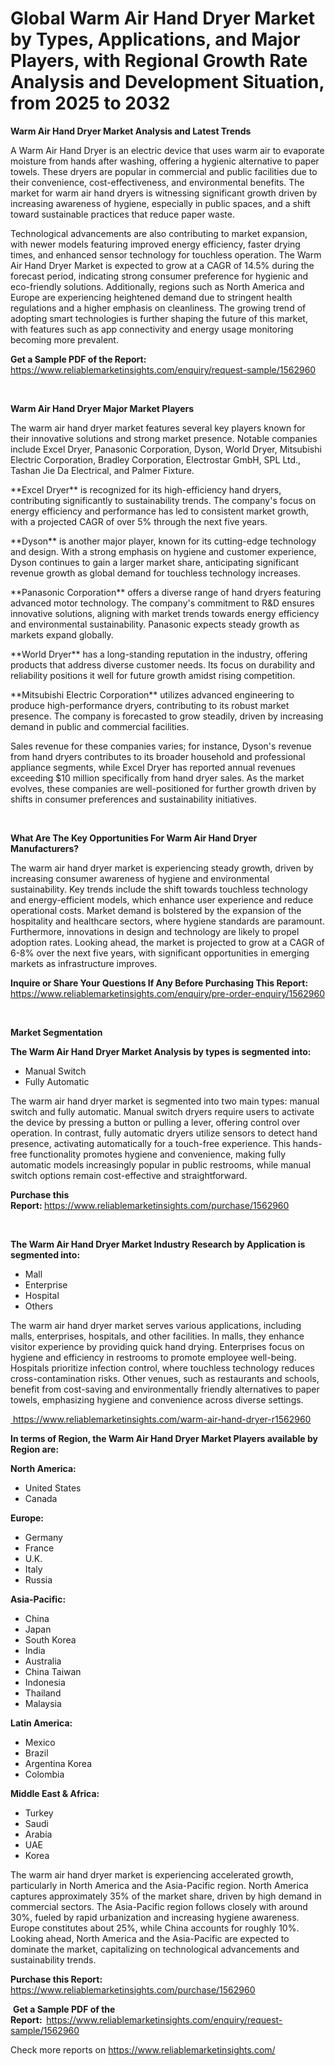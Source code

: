 <p><h1>Global Warm Air Hand Dryer Market by Types, Applications, and Major Players, with Regional Growth Rate Analysis and Development Situation, from 2025 to 2032</h1></p><p><strong>Warm Air Hand Dryer Market Analysis and Latest Trends</strong></p>
<p><p>A Warm Air Hand Dryer is an electric device that uses warm air to evaporate moisture from hands after washing, offering a hygienic alternative to paper towels. These dryers are popular in commercial and public facilities due to their convenience, cost-effectiveness, and environmental benefits. The market for warm air hand dryers is witnessing significant growth driven by increasing awareness of hygiene, especially in public spaces, and a shift toward sustainable practices that reduce paper waste. </p><p>Technological advancements are also contributing to market expansion, with newer models featuring improved energy efficiency, faster drying times, and enhanced sensor technology for touchless operation. The Warm Air Hand Dryer Market is expected to grow at a CAGR of 14.5% during the forecast period, indicating strong consumer preference for hygienic and eco-friendly solutions. Additionally, regions such as North America and Europe are experiencing heightened demand due to stringent health regulations and a higher emphasis on cleanliness. The growing trend of adopting smart technologies is further shaping the future of this market, with features such as app connectivity and energy usage monitoring becoming more prevalent.</p></p>
<p><strong>Get a Sample PDF of the Report:&nbsp;</strong> <a href="https://www.reliablemarketinsights.com/enquiry/request-sample/1562960?utm_campaign=2385&utm_medium=2&utm_source=Github&utm_content=ia&utm_term=16022025&utm_id=warm-air-hand-dryer">https://www.reliablemarketinsights.com/enquiry/request-sample/1562960</a></p>
<p>&nbsp;</p>
<p><strong>Warm Air Hand Dryer Major Market Players</strong></p>
<p><p>The warm air hand dryer market features several key players known for their innovative solutions and strong market presence. Notable companies include Excel Dryer, Panasonic Corporation, Dyson, World Dryer, Mitsubishi Electric Corporation, Bradley Corporation, Electrostar GmbH, SPL Ltd., Tashan Jie Da Electrical, and Palmer Fixture.</p><p>**Excel Dryer** is recognized for its high-efficiency hand dryers, contributing significantly to sustainability trends. The company's focus on energy efficiency and performance has led to consistent market growth, with a projected CAGR of over 5% through the next five years.</p><p>**Dyson** is another major player, known for its cutting-edge technology and design. With a strong emphasis on hygiene and customer experience, Dyson continues to gain a larger market share, anticipating significant revenue growth as global demand for touchless technology increases.</p><p>**Panasonic Corporation** offers a diverse range of hand dryers featuring advanced motor technology. The company's commitment to R&D ensures innovative solutions, aligning with market trends towards energy efficiency and environmental sustainability. Panasonic expects steady growth as markets expand globally.</p><p>**World Dryer** has a long-standing reputation in the industry, offering products that address diverse customer needs. Its focus on durability and reliability positions it well for future growth amidst rising competition.</p><p>**Mitsubishi Electric Corporation** utilizes advanced engineering to produce high-performance dryers, contributing to its robust market presence. The company is forecasted to grow steadily, driven by increasing demand in public and commercial facilities.</p><p>Sales revenue for these companies varies; for instance, Dyson's revenue from hand dryers contributes to its broader household and professional appliance segments, while Excel Dryer has reported annual revenues exceeding $10 million specifically from hand dryer sales. As the market evolves, these companies are well-positioned for further growth driven by shifts in consumer preferences and sustainability initiatives.</p></p>
<p>&nbsp;</p>
<p><strong>What Are The Key Opportunities For Warm Air Hand Dryer Manufacturers?</strong></p>
<p><p>The warm air hand dryer market is experiencing steady growth, driven by increasing consumer awareness of hygiene and environmental sustainability. Key trends include the shift towards touchless technology and energy-efficient models, which enhance user experience and reduce operational costs. Market demand is bolstered by the expansion of the hospitality and healthcare sectors, where hygiene standards are paramount. Furthermore, innovations in design and technology are likely to propel adoption rates. Looking ahead, the market is projected to grow at a CAGR of 6-8% over the next five years, with significant opportunities in emerging markets as infrastructure improves.</p></p>
<p><strong>Inquire or Share Your Questions If Any Before Purchasing This Report:</strong> <a href="https://www.reliablemarketinsights.com/enquiry/pre-order-enquiry/1562960?utm_campaign=2385&utm_medium=2&utm_source=Github&utm_content=ia&utm_term=16022025&utm_id=warm-air-hand-dryer">https://www.reliablemarketinsights.com/enquiry/pre-order-enquiry/1562960</a></p>
<p>&nbsp;</p>
<p><strong>Market Segmentation</strong></p>
<p><strong>The Warm Air Hand Dryer Market Analysis by types is segmented into:</strong></p>
<p><ul><li>Manual Switch</li><li>Fully Automatic</li></ul></p>
<p><p>The warm air hand dryer market is segmented into two main types: manual switch and fully automatic. Manual switch dryers require users to activate the device by pressing a button or pulling a lever, offering control over operation. In contrast, fully automatic dryers utilize sensors to detect hand presence, activating automatically for a touch-free experience. This hands-free functionality promotes hygiene and convenience, making fully automatic models increasingly popular in public restrooms, while manual switch options remain cost-effective and straightforward.</p></p>
<p><strong>Purchase this Report:&nbsp;</strong><a href="https://www.reliablemarketinsights.com/purchase/1562960?utm_campaign=2385&utm_medium=2&utm_source=Github&utm_content=ia&utm_term=16022025&utm_id=warm-air-hand-dryer">https://www.reliablemarketinsights.com/purchase/1562960</a></p>
<p>&nbsp;</p>
<p><strong>The Warm Air Hand Dryer Market Industry Research by Application is segmented into:</strong></p>
<p><ul><li>Mall</li><li>Enterprise</li><li>Hospital</li><li>Others</li></ul></p>
<p><p>The warm air hand dryer market serves various applications, including malls, enterprises, hospitals, and other facilities. In malls, they enhance visitor experience by providing quick hand drying. Enterprises focus on hygiene and efficiency in restrooms to promote employee well-being. Hospitals prioritize infection control, where touchless technology reduces cross-contamination risks. Other venues, such as restaurants and schools, benefit from cost-saving and environmentally friendly alternatives to paper towels, emphasizing hygiene and convenience across diverse settings.</p></p>
<p><a href="https://www.reliablemarketinsights.com/warm-air-hand-dryer-r1562960?utm_campaign=2385&utm_medium=2&utm_source=Github&utm_content=ia&utm_term=16022025&utm_id=warm-air-hand-dryer">&nbsp;https://www.reliablemarketinsights.com/warm-air-hand-dryer-r1562960</a></p>
<p><strong>In terms of Region, the Warm Air Hand Dryer Market Players available by Region are:</strong></p>
<p>
    <p> <strong> North America: </strong>
        <ul>
            <li>United States</li>
            <li>Canada</li>
        </ul>
        </p> 
    <p> <strong> Europe: </strong>
        <ul>
            <li>Germany</li>
            <li>France</li>
            <li>U.K.</li>
            <li>Italy</li>
            <li>Russia</li>
        </ul>
        </p> 
    <p> <strong> Asia-Pacific: </strong>
        <ul>
            <li>China</li>
            <li>Japan</li>
            <li>South Korea</li>
            <li>India</li>
            <li>Australia</li>
            <li>China Taiwan</li>
            <li>Indonesia</li>
            <li>Thailand</li>
            <li>Malaysia</li>
        </ul>
        </p> 
    <p> <strong> Latin America: </strong>
        <ul>
            <li>Mexico</li>
            <li>Brazil</li>
            <li>Argentina Korea</li>
            <li>Colombia</li>
        </ul>
        </p> 
    <p> <strong> Middle East & Africa: </strong>
        <ul>
            <li>Turkey</li>
            <li>Saudi</li>
            <li>Arabia</li>
            <li>UAE</li>
            <li>Korea</li>
        </ul>
    </p>
    </p>
<p><p>The warm air hand dryer market is experiencing accelerated growth, particularly in North America and the Asia-Pacific region. North America captures approximately 35% of the market share, driven by high demand in commercial sectors. The Asia-Pacific region follows closely with around 30%, fueled by rapid urbanization and increasing hygiene awareness. Europe constitutes about 25%, while China accounts for roughly 10%. Looking ahead, North America and the Asia-Pacific are expected to dominate the market, capitalizing on technological advancements and sustainability trends.</p></p>
<p><strong>Purchase this Report: </strong><a href="https://www.reliablemarketinsights.com/purchase/1562960?utm_campaign=2385&utm_medium=2&utm_source=Github&utm_content=ia&utm_term=16022025&utm_id=warm-air-hand-dryer">https://www.reliablemarketinsights.com/purchase/1562960</a></p>
<p>&nbsp;<strong>Get a Sample PDF of the Report:&nbsp;&nbsp;</strong><a href="https://www.reliablemarketinsights.com/enquiry/request-sample/1562960?utm_campaign=2385&utm_medium=2&utm_source=Github&utm_content=ia&utm_term=16022025&utm_id=warm-air-hand-dryer">https://www.reliablemarketinsights.com/enquiry/request-sample/1562960</a></p>
<p><strong></strong></p>
<p>Check more reports on <a href="https://www.reliablemarketinsights.com/?utm_campaign=2385&utm_medium=2&utm_source=Github&utm_content=ia&utm_term=16022025&utm_id=warm-air-hand-dryer">https://www.reliablemarketinsights.com/</a></p>